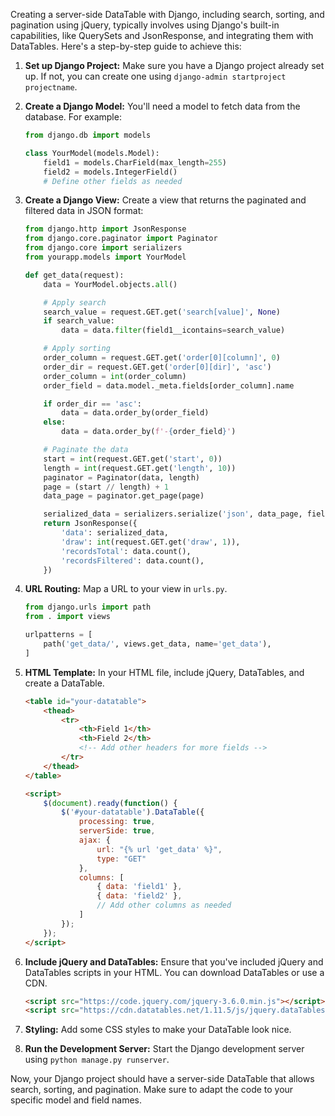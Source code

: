 Creating a server-side DataTable with Django, including search, sorting, and pagination using jQuery, typically involves using Django's built-in capabilities, like QuerySets and JsonResponse, and integrating them with DataTables. Here's a step-by-step guide to achieve this:

1. **Set up Django Project:**
   Make sure you have a Django project already set up. If not, you can create one using `django-admin startproject projectname`.

2. **Create a Django Model:**
   You'll need a model to fetch data from the database. For example:

   ```python
   from django.db import models

   class YourModel(models.Model):
       field1 = models.CharField(max_length=255)
       field2 = models.IntegerField()
       # Define other fields as needed
   ```

3. **Create a Django View:**
   Create a view that returns the paginated and filtered data in JSON format:

   ```python
   from django.http import JsonResponse
   from django.core.paginator import Paginator
   from django.core import serializers
   from yourapp.models import YourModel

   def get_data(request):
       data = YourModel.objects.all()

       # Apply search
       search_value = request.GET.get('search[value]', None)
       if search_value:
           data = data.filter(field1__icontains=search_value)

       # Apply sorting
       order_column = request.GET.get('order[0][column]', 0)
       order_dir = request.GET.get('order[0][dir]', 'asc')
       order_column = int(order_column)
       order_field = data.model._meta.fields[order_column].name

       if order_dir == 'asc':
           data = data.order_by(order_field)
       else:
           data = data.order_by(f'-{order_field}')

       # Paginate the data
       start = int(request.GET.get('start', 0))
       length = int(request.GET.get('length', 10))
       paginator = Paginator(data, length)
       page = (start // length) + 1
       data_page = paginator.get_page(page)

       serialized_data = serializers.serialize('json', data_page, fields=('field1', 'field2'))
       return JsonResponse({
           'data': serialized_data,
           'draw': int(request.GET.get('draw', 1)),
           'recordsTotal': data.count(),
           'recordsFiltered': data.count(),
       })
   ```

4. **URL Routing:**
   Map a URL to your view in `urls.py`.

   ```python
   from django.urls import path
   from . import views

   urlpatterns = [
       path('get_data/', views.get_data, name='get_data'),
   ]
   ```

5. **HTML Template:**
   In your HTML file, include jQuery, DataTables, and create a DataTable.

   ```html
   <table id="your-datatable">
       <thead>
           <tr>
               <th>Field 1</th>
               <th>Field 2</th>
               <!-- Add other headers for more fields -->
           </tr>
       </thead>
   </table>

   <script>
       $(document).ready(function() {
           $('#your-datatable').DataTable({
               processing: true,
               serverSide: true,
               ajax: {
                   url: "{% url 'get_data' %}",
                   type: "GET"
               },
               columns: [
                   { data: 'field1' },
                   { data: 'field2' },
                   // Add other columns as needed
               ]
           });
       });
   </script>
   ```

6. **Include jQuery and DataTables:**
   Ensure that you've included jQuery and DataTables scripts in your HTML. You can download DataTables or use a CDN.

   ```html
   <script src="https://code.jquery.com/jquery-3.6.0.min.js"></script>
   <script src="https://cdn.datatables.net/1.11.5/js/jquery.dataTables.min.js"></script>
   ```

7. **Styling:**
   Add some CSS styles to make your DataTable look nice.

8. **Run the Development Server:**
   Start the Django development server using `python manage.py runserver`.

Now, your Django project should have a server-side DataTable that allows search, sorting, and pagination. Make sure to adapt the code to your specific model and field names.

